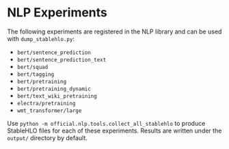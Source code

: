 # NLP Experiments

The following experiments are registered in the NLP library and can be used with `dump_stablehlo.py`:

- `bert/sentence_prediction`
- `bert/sentence_prediction_text`
- `bert/squad`
- `bert/tagging`
- `bert/pretraining`
- `bert/pretraining_dynamic`
- `bert/text_wiki_pretraining`
- `electra/pretraining`
- `wmt_transformer/large`

Use `python -m official.nlp.tools.collect_all_stablehlo` to produce StableHLO files for each of these experiments. Results are written under the `output/` directory by default.
